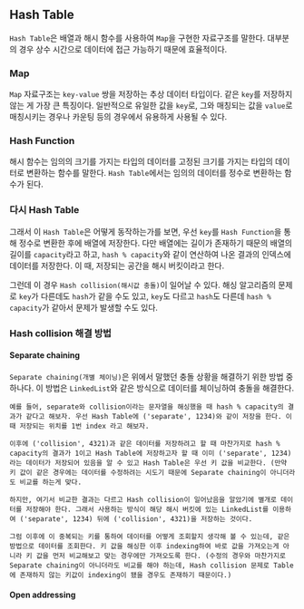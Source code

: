 
## Hash Table

`Hash Table`은 배열과 해시 함수를 사용하여 `Map`을 구현한 자료구조를 말한다. 대부분의 경우 상수 시간으로 데이터에 접근 가능하기 때문에 효율적이다.
### Map

`Map` 자료구조는 `key-value` 쌍을 저장하는 추상 데이터 타입이다. 같은 `key`를 저장하지 않는 게 가장 큰 특징이다. 일반적으로 유일한 값을 `key`로, 그와 매칭되는 값을 `value`로 매칭시키는 경우나 카운팅 등의 경우에서 유용하게 사용될 수 있다.

### Hash Function

해시 함수는 임의의 크기를 가지는 타입의 데이터를 고정된 크기를 가지는 타입의 데이터로 변환하는 함수를 말한다. `Hash Table`에서는 임의의 데이터를 정수로 변환하는 함수가 된다.

### 다시 Hash Table

그래서 이 `Hash Table`은 어떻게 동작하는가를 보면, 우선 `key`를 `Hash Function`을 통해 정수로 변환한 후에 배열에 저장한다. 다만 배열에는 길이가 존재하기 때문의 배열의 길이를 `capacity`라고 하고, `hash % capacity`와 같이 연산하여 나온 결과의 인덱스에 데이터를 저장한다. 이 때, 저장되는 공간을 해시 버킷이라고 한다.

그런데 이 경우 `Hash collision(해시값 충돌)`이 일어날 수 있다. 해싱 알고리즘의 문제로 `key`가 다른데도 `hash`가 같을 수도 있고, `key`도 다르고 `hash`도 다른데 `hash % capacity`가 같아서 문제가 발생할 수도 있다.

### Hash collision 해결 방법

#### Separate chaining

`Separate chaining(개별 체이닝)`은 위에서 말했던 충돌 상황을 해결하기 위한 방법 중 하나다. 이 방법은 `LinkedList`와 같은 방식으로 데이터를 체이닝하여 충돌을 해결한다.

	예를 들어, separate와 collision이라는 문자열을 해싱했을 때 hash % capacity의 결과가 같다고 해보자. 우선 Hash Table에 ('separate', 1234)와 같이 저장을 한다. 이 때 저장되는 위치를 1번 index 라고 해보자. 
	
	이후에 ('collision', 4321)과 같은 데이터를 저장하려고 할 때 마찬가지로 hash % capacity의 결과가 1이고 Hash Table에 저장하고자 할 때 이미 ('separate', 1234)라는 데이터가 저장되어 있음을 알 수 있고 Hash Table은 우선 키 값을 비교한다. (만약 키 값이 같은 경우에는 데이터를 수정하려는 시도기 때문에 Separate chaining이 아니더라도 비교를 하는게 맞다.
	
	하지만, 여기서 비교한 결과는 다르고 Hash collision이 일어났음을 알았기에 별개로 데이터를 저장해야 한다. 그래서 사용하는 방식이 해당 해시 버킷에 있는 LinkedList를 이용하여 ('separate', 1234) 뒤에 ('collision', 4321)을 저장하는 것이다.
	
	그럼 이후에 이 중복되는 키를 통하여 데이터를 어떻게 조회할지 생각해 볼 수 있는데, 같은 방법으로 데이터를 조회한다. 키 값을 해싱한 이후 indexing하여 바로 값을 가져오는게 아니라 키 값을 먼저 비교해보고 맞는 경우에만 가져오도록 한다. (수정의 경우와 마찬가지로 Separate chaining이 아니더라도 비교를 해야 하는데, Hash collision 문제로 Table에 존재하지 않는 키값이 indexing이 됐을 경우도 존재하기 때문이다.)

#### Open addressing